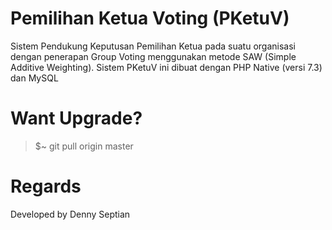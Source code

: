 # Pemilihan Ketua Voting (PKetuV)
Sistem Pendukung Keputusan Pemilihan Ketua pada suatu organisasi dengan penerapan Group Voting menggunakan metode SAW (Simple Additive Weighting). Sistem PKetuV ini dibuat dengan PHP Native (versi 7.3) dan MySQL

# Want Upgrade?
> $~ git pull origin master

# Regards
Developed by Denny Septian